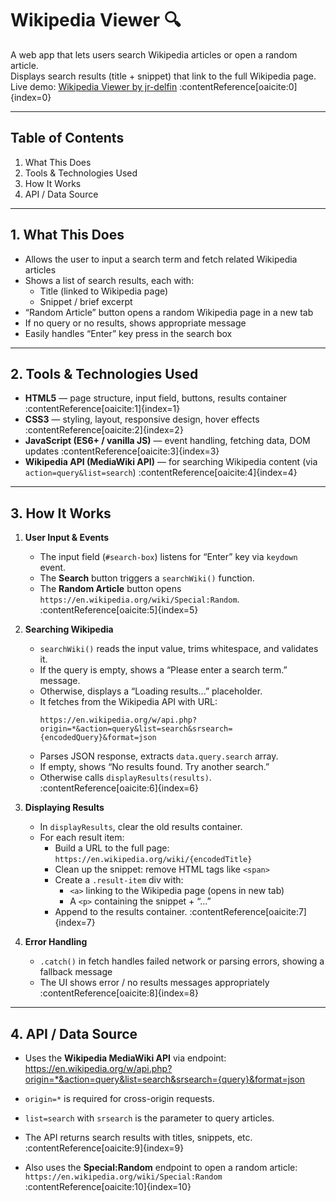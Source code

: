 # Wikipedia Viewer 🔍

A web app that lets users search Wikipedia articles or open a random article.  
Displays search results (title + snippet) that link to the full Wikipedia page.  
Live demo: [Wikipedia Viewer by jr-delfin](https://codepen.io/jr-delfin/pen/GgorYBL) :contentReference[oaicite:0]{index=0}

---

## Table of Contents

1. What This Does  
2. Tools & Technologies Used  
3. How It Works  
4. API / Data Source  

---

## 1. What This Does

- Allows the user to input a search term and fetch related Wikipedia articles  
- Shows a list of search results, each with:
  - Title (linked to Wikipedia page)  
  - Snippet / brief excerpt  
- “Random Article” button opens a random Wikipedia page in a new tab  
- If no query or no results, shows appropriate message  
- Easily handles “Enter” key press in the search box  

---

## 2. Tools & Technologies Used

- **HTML5** — page structure, input field, buttons, results container :contentReference[oaicite:1]{index=1}  
- **CSS3** — styling, layout, responsive design, hover effects :contentReference[oaicite:2]{index=2}  
- **JavaScript (ES6+ / vanilla JS)** — event handling, fetching data, DOM updates :contentReference[oaicite:3]{index=3}  
- **Wikipedia API (MediaWiki API)** — for searching Wikipedia content (via `action=query&list=search`) :contentReference[oaicite:4]{index=4}  

---

## 3. How It Works

1. **User Input & Events**  
   - The input field (`#search-box`) listens for “Enter” key via `keydown` event.  
   - The **Search** button triggers a `searchWiki()` function.  
   - The **Random Article** button opens `https://en.wikipedia.org/wiki/Special:Random`. :contentReference[oaicite:5]{index=5}  

2. **Searching Wikipedia**  
   - `searchWiki()` reads the input value, trims whitespace, and validates it.  
   - If the query is empty, shows a “Please enter a search term.” message.  
   - Otherwise, displays a “Loading results...” placeholder.  
   - It fetches from the Wikipedia API with URL:  
     ```
     https://en.wikipedia.org/w/api.php?origin=*&action=query&list=search&srsearch={encodedQuery}&format=json
     ```  
   - Parses JSON response, extracts `data.query.search` array.  
   - If empty, shows “No results found. Try another search.”  
   - Otherwise calls `displayResults(results)`. :contentReference[oaicite:6]{index=6}

3. **Displaying Results**  
   - In `displayResults`, clear the old results container.  
   - For each result item:
     - Build a URL to the full page: `https://en.wikipedia.org/wiki/{encodedTitle}`  
     - Clean up the snippet: remove HTML tags like `<span>`  
     - Create a `.result-item` div with:
       - `<a>` linking to the Wikipedia page (opens in new tab)  
       - A `<p>` containing the snippet + “…”  
     - Append to the results container. :contentReference[oaicite:7]{index=7}

4. **Error Handling**  
   - `.catch()` in fetch handles failed network or parsing errors, showing a fallback message  
   - The UI shows error / no results messages appropriately :contentReference[oaicite:8]{index=8}  

---

## 4. API / Data Source

- Uses the **Wikipedia MediaWiki API** via endpoint:
https://en.wikipedia.org/w/api.php?origin=*&action=query&list=search&srsearch={query}&format=json

- `origin=*` is required for cross-origin requests.  
- `list=search` with `srsearch` is the parameter to query articles.  
- The API returns search results with titles, snippets, etc. :contentReference[oaicite:9]{index=9}  
- Also uses the **Special:Random** endpoint to open a random article:  
`https://en.wikipedia.org/wiki/Special:Random` :contentReference[oaicite:10]{index=10}  
